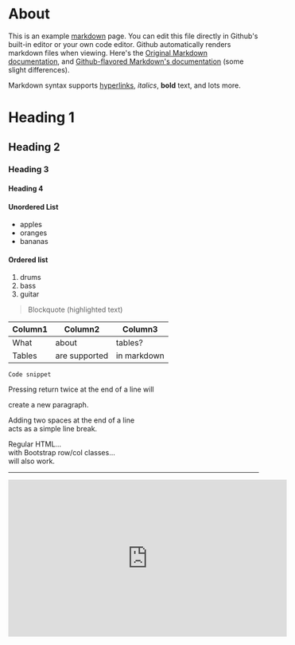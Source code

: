 # About

This is an example [markdown](https://daringfireball.net/projects/markdown/syntax) page. You can edit this file directly in Github's built-in editor or your own code editor. Github automatically renders markdown files when viewing. Here's the [Original Markdown documentation](https://daringfireball.net/projects/markdown/), and [Github-flavored Markdown's documentation](https://guides.github.com/features/mastering-markdown/) (some slight differences). 

Markdown syntax supports [hyperlinks](http://www.duckduckgo.com), *italics*, **bold** text, and lots more.

# Heading 1
## Heading 2
### Heading 3
#### Heading 4

#### Unordered List
- apples
- oranges
- bananas

#### Ordered list
1. drums
2. bass
3. guitar

> Blockquote (highlighted text)  

Column1 | Column2 | Column3
--- | --- | ---
What | about | tables?
Tables | are supported  | in markdown

```
Code snippet
```

Pressing return twice at the end of a line will

create a new paragraph.

Adding two spaces at the end of a line  
acts as a simple line break.

<div class="row">
  <div class="col-sm-4">Regular HTML...</div>
  <div class="col-sm-4">with Bootstrap row/col classes... </div>
  <div class="col-sm-4">will also work.</div>
</div>

***

<iframe width="560" height="315" src="https://www.youtube.com/embed/4tAsNON4SN0" frameborder="0" allowfullscreen></iframe>
